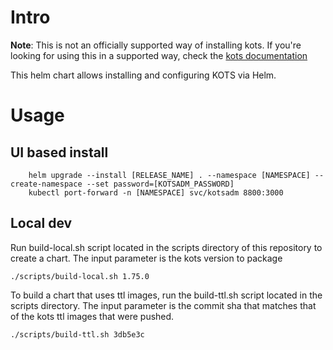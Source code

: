 # Intro

**Note**: This is not an officially supported way of installing kots. If you're looking for using this in a supported way, check the [kots documentation](https://kots.io/kotsadm/installing/installing-a-kots-app/)

This helm chart allows installing and configuring KOTS via Helm.

# Usage

## UI based install 

```shell
    helm upgrade --install [RELEASE_NAME] . --namespace [NAMESPACE] --create-namespace --set password=[KOTSADM_PASSWORD]
    kubectl port-forward -n [NAMESPACE] svc/kotsadm 8800:3000
```

## Local dev

Run build-local.sh script located in the scripts directory of this repository to create a chart.
The input parameter is the kots version to package

```
./scripts/build-local.sh 1.75.0
```

To build a chart that uses ttl images, run the build-ttl.sh script located in the scripts directory.
The input parameter is the commit sha that matches that of the kots ttl images that were pushed.
```
./scripts/build-ttl.sh 3db5e3c
```
